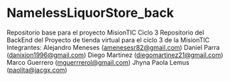 # NamelessLiquorStore_back
Repositorio base para el proyecto MisionTIC Ciclo 3
Repositorio del BackEnd del Proyecto de tienda virtual para el ciclo 3 de la MisionTIC
Integrantes:
Alejandro Meneses (amenesesr82@gmail.com)
Daniel Parra (danixion1996@gmail.com)
Diego Martinez (diegomartinez21@gmail.com)
Marco Guerrero (mguerrrerol@gmail.com)
Jhyna Paola Lemus (paolita@jacgx.com)
